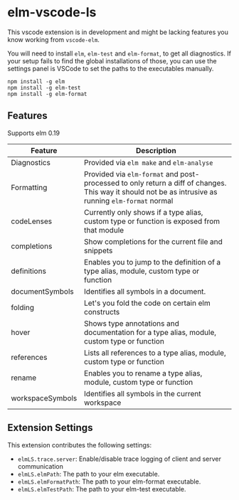 # elm-vscode-ls

This vscode extension is in development and might be lacking features you know working from `vscode-elm`.

You will need to install `elm`, `elm-test` and `elm-format`, to get all diagnostics. If your setup fails to find the global installations of those, you can use the settings panel is VSCode to set the paths to the executables manually.

```shell
npm install -g elm
npm install -g elm-test
npm install -g elm-format
```

## Features

Supports elm 0.19

| Feature          | Description                                                                                                                                          |
| ---------------- | ---------------------------------------------------------------------------------------------------------------------------------------------------- |
| Diagnostics      | Provided via `elm make` and `elm-analyse`                                                                                                            |
| Formatting       | Provided via `elm-format` and post-processed to only return a diff of changes. This way it should not be as intrusive as running `elm-format` normal |
| codeLenses       | Currently only shows if a type alias, custom type or function is exposed from that module                                                            |
| completions      | Show completions for the current file and snippets                                                                                                   |
| definitions      | Enables you to jump to the definition of a type alias, module, custom type or function                                                               |
| documentSymbols  | Identifies all symbols in a document.                                                                                                                |
| folding          | Let's you fold the code on certain elm constructs                                                                                                    |
| hover            | Shows type annotations and documentation for a type alias, module, custom type or function                                                           |
| references       | Lists all references to a type alias, module, custom type or function                                                                                |
| rename           | Enables you to rename a type alias, module, custom type or function                                                                                  |
| workspaceSymbols | Identifies all symbols in the current workspace                                                                                                      |

## Extension Settings

This extension contributes the following settings:

- `elmLS.trace.server`: Enable/disable trace logging of client and server communication
- `elmLS.elmPath`: The path to your elm executable.
- `elmLS.elmFormatPath`: The path to your elm-format executable.
- `elmLS.elmTestPath`: The path to your elm-test executable.
